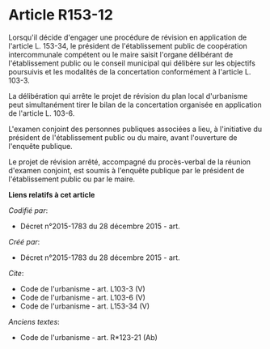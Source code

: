 # Article R153-12

Lorsqu'il décide d'engager une procédure de révision en application de l'article L. 153-34, le président de l'établissement
public de coopération intercommunale compétent ou le maire saisit l'organe délibérant de l'établissement public ou le conseil
municipal qui délibère sur les objectifs poursuivis et les modalités de la concertation conformément à l'article L. 103-3. 

La délibération qui arrête le projet de révision du plan local d'urbanisme peut simultanément tirer le bilan de la
concertation organisée en application de l'article L. 103-6. 

L'examen conjoint des personnes publiques associées a lieu, à l'initiative du président de l'établissement public ou du
maire, avant l'ouverture de l'enquête publique. 

Le projet de révision arrêté, accompagné du procès-verbal de la réunion d'examen conjoint, est soumis à l'enquête publique
par le président de l'établissement public ou par le maire.

**Liens relatifs à cet article**

_Codifié par_:

  - Décret n°2015-1783 du 28 décembre 2015 - art.

_Créé par_:

  - Décret n°2015-1783 du 28 décembre 2015 - art.

_Cite_:

  - Code de l'urbanisme - art. L103-3 (V)
  - Code de l'urbanisme - art. L103-6 (V)
  - Code de l'urbanisme - art. L153-34 (V)

_Anciens textes_:

  - Code de l'urbanisme - art. R*123-21 (Ab)
